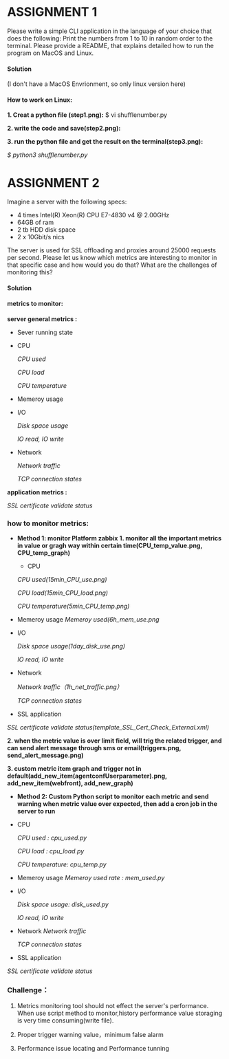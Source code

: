 # ASSIGNMENT 1
Please write a simple CLI application in the language of your choice that does the following: Print the numbers from 1 to 10 in random order to the terminal. Please provide a README, that explains detailed how to run the program on MacOS and Linux.
#### Solution
(I don't have a MacOS Envrionment, so only linux version here)

#### How to work on Linux:

**1. Creat a python file (step1.png):**
$ vi shufflenumber.py

**2. write the code and save(step2.png):**

**3. run the python file and get the result on the terminal(step3.png):**

   *$ python3 shufflenumber.py*

# ASSIGNMENT 2
Imagine a server with the following specs:
- 4 times Intel(R) Xeon(R) CPU E7-4830 v4 @ 2.00GHz
- 64GB of ram
- 2 tb HDD disk space
- 2 x 10Gbit/s nics

The server is used for SSL offloading and proxies around 25000 requests per second.
Please let us know which metrics are interesting to monitor in that specific case 
and how would you do that? 
What are the challenges of monitoring this?

#### Solution
#### metrics to monitor:

**server general metrics :**

* Sever running state
* CPU

    *CPU used*
    
    *CPU load*
    
    *CPU temperature*
* Memeroy usage
* I/O

    *Disk space usage*
    
     *IO read, IO write*
* Network

    *Network traffic*
    
    *TCP connection states*

**application metrics :**

*SSL certificate validate status*
### how to monitor metrics:
* **Method 1: monitor Platform zabbix**
**1. monitor all the important metrics  in value or gragh way within certain time(CPU_temp_value.png, CPU_temp_graph)**
    * CPU

    *CPU used(15min_CPU_use.png)*
    
    *CPU load(15min_CPU_load.png)*
    
    *CPU temperature(5min_CPU_temp.png)*
* Memeroy usage
   *Memeroy used(6h_mem_use.png*
   
* I/O

    *Disk space usage(1day_disk_use.png)*
    
     *IO read, IO write*
     
* Network

    *Network traffic（1h_net_traffic.png）*
    
    *TCP connection states*
    
 * SSL application
 
 *SSL certificate validate status(template_SSL_Cert_Check_External.xml)*
 
**2. when the metric value is over limit field, will trig the related trigger, and can send alert message through sms or email(triggers.png, send_alert_message.png)**

**3. custom metric item graph and trigger not in default(add_new_item(agentconfUserparameter).png, add_new_item(webfront), add_new_graph)**

*  **Method 2: Custom Python script to monitor each metric and send warning when metric value over expected, then add a cron job in the server to run**
* CPU

    *CPU used : cpu_used.py*
    
    *CPU load : cpu_load.py*
    
    *CPU temperature: cpu_temp.py*
* Memeroy usage
   *Memeroy used rate : mem_used.py*
   
* I/O

    *Disk space usage: disk_used.py*
    
     *IO read, IO write*
     
* Network
    *Network traffic*
    
    *TCP connection states*
    
 * SSL application
 
 *SSL certificate validate status*
 
    
 ### Challenge：
1. Metrics  monitoring tool should not effect the server's performance. When use script method to monitor,history performance value storaging is very time consuming(write file).

2. Proper trigger warning value，minimum false alarm

3. Performance issue locating and Performance tunning

